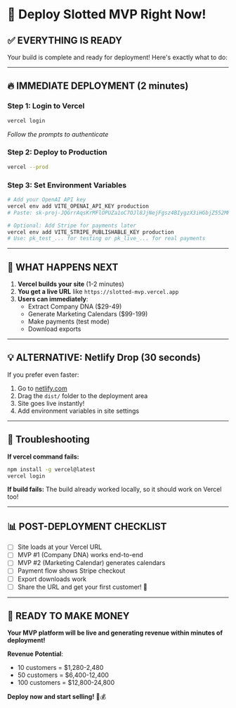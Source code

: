 # 🚀 Deploy Slotted MVP Right Now!

## ✅ **EVERYTHING IS READY**

Your build is complete and ready for deployment! Here's exactly what to do:

---

## 🔥 **IMMEDIATE DEPLOYMENT (2 minutes)**

### **Step 1: Login to Vercel**
```bash
vercel login
```
*Follow the prompts to authenticate*

### **Step 2: Deploy to Production**
```bash
vercel --prod
```

### **Step 3: Set Environment Variables**
```bash
# Add your OpenAI API key
vercel env add VITE_OPENAI_API_KEY production
# Paste: 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

# Optional: Add Stripe for payments later
vercel env add VITE_STRIPE_PUBLISHABLE_KEY production
# Use: pk_test_... for testing or pk_live_... for real payments
```

---

## 🎯 **WHAT HAPPENS NEXT**

1. **Vercel builds your site** (1-2 minutes)
2. **You get a live URL** like `https://slotted-mvp.vercel.app`
3. **Users can immediately**:
   - Extract Company DNA ($29-49)
   - Generate Marketing Calendars ($99-199)
   - Make payments (test mode)
   - Download exports

---

## 💡 **ALTERNATIVE: Netlify Drop (30 seconds)**

If you prefer even faster:
1. Go to [netlify.com](https://netlify.com)
2. Drag the `dist/` folder to the deployment area
3. Site goes live instantly!
4. Add environment variables in site settings

---

## 🔧 **Troubleshooting**

**If vercel command fails:**
```bash
npm install -g vercel@latest
vercel login
```

**If build fails:**
The build already worked locally, so it should work on Vercel too!

---

## 📊 **POST-DEPLOYMENT CHECKLIST**

- [ ] Site loads at your Vercel URL
- [ ] MVP #1 (Company DNA) works end-to-end
- [ ] MVP #2 (Marketing Calendar) generates calendars
- [ ] Payment flow shows Stripe checkout
- [ ] Export downloads work
- [ ] Share the URL and get your first customer! 🎉

---

## 🎉 **READY TO MAKE MONEY**

**Your MVP platform will be live and generating revenue within minutes of deployment!**

**Revenue Potential**:
- 10 customers = $1,280-2,480  
- 50 customers = $6,400-12,400
- 100 customers = $12,800-24,800

**Deploy now and start selling!** 🚀💰